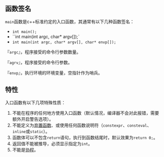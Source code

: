 ## 函数签名

`main`函数是c++标准约定的入口函数，其通常有以下几种函数签名：

* `int main();`
* ``int main(int argc, char* argv[]);`
* `int main(int argc, char* argv[], char* envp[]);`

『`argc`』，程序接受的命令行参数数量。

『`agrv`』，程序接受的命令行参数。

『`envp`』，执行环境的环境变量，空指针作为哨兵。

## 特性

入口函数有以下几项特殊性质：

1. 不能在程序的任何地方使用入口函数（默认情况，编译器不会对此报错，需要额外开启警告选项）。
2. 不能定义为[弃置函数]()、或使用任何函数说明符（`constexpr`、`consteval`、`inline`或`static`）。
3. 函数体可以不包含`return`语句，执行到函数结尾时，默认效果为`return 0;`。
4. 返回值不能被推导，必须显示指定为`int`。
5. 不能是[协程]()。

